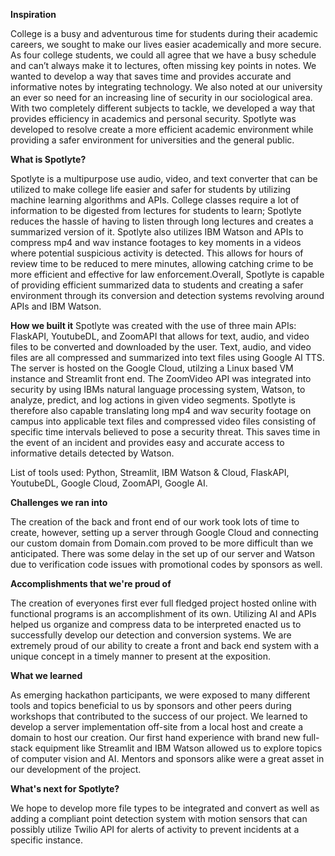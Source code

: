 **Inspiration**

College is a busy and adventurous time for students during their academic careers, we sought to make our lives easier academically and more secure. As four college students, we could all agree that we have a busy schedule and can’t always make it to lectures, often missing key points in notes. We wanted to develop a way that saves time and provides accurate and informative notes by integrating technology. We also noted at our university an ever so need for an increasing line of security in our sociological area. With two completely different subjects to tackle, we developed a way that provides efficiency in academics and personal security. Spotlyte was developed to resolve create a more efficient academic environment while providing a safer environment for universities and the general public.


**What is Spotlyte?**

Spotlyte is a multipurpose use audio, video, and text converter that can be utilized to make college life easier and safer for students by utilizing machine learning algorithms and APIs.
College classes require a lot of information to be digested from lectures for students to learn; Spotlyte reduces the hassle of having to listen through long lectures and creates a summarized version of it.  Spotlyte also utilizes IBM Watson and APIs to compress mp4 and wav instance footages to key moments in a videos where potential suspicious activity is detected. This allows for hours of review time to be reduced to mere minutes, allowing catching crime to be more efficient and effective for law enforcement.Overall, Spotlyte is capable of providing efficient summarized data to students and creating a safer environment through its conversion and detection systems revolving around APIs and IBM Watson.


**How we built it**
Spotlyte was created with the use of three main APIs: FlaskAPI, YoutubeDL, and ZoomAPI that allows for text, audio, and video files to be converted and downloaded by the user. Text, audio, and video files are all compressed and summarized into text files using Google AI TTS. The server is hosted on the Google Cloud, utilzing a Linux based VM instance and Streamlit front end. The ZoomVideo API was integrated into security by using IBMs natural language processing system, Watson, to analyze, predict, and log actions in given video segments. Spotlyte is therefore also capable translating long mp4 and wav security footage on campus into applicable text files and compressed video files consisting of specific time intervals believed to pose a security threat. This saves time in the event of an incident and provides easy and accurate access to informative details detected by Watson. 

List of tools used: Python, Streamlit, IBM Watson & Cloud, FlaskAPI, YoutubeDL, Google Cloud, ZoomAPI, Google AI. 


**Challenges we ran into**

The creation of the back and front end of our work took lots of time to create, however, setting up a server through Google Cloud and connecting our custom domain from Domain.com proved to be more difficult than we anticipated. There was some delay in the set up of our server and Watson due to verification code issues with promotional codes by sponsors as well.

**Accomplishments that we're proud of**

The creation of everyones first ever full fledged project hosted online with functional programs is an accomplishment of its own. Utilizing AI and APIs helped us organize and compress data to be interpreted enacted us to successfully develop our detection and conversion systems. We are extremely proud of our ability to create a front and back end system with a unique concept in a timely manner to present at the exposition. 

**What we learned**

As emerging hackathon participants, we were exposed to many different tools and topics beneficial to us by sponsors and other peers during workshops that contributed to the success of our project. We learned to develop a server implementation off-site from a local host and create a domain to host our creation. Our first hand experience with brand new full-stack equipment like Streamlit and IBM Watson allowed us to explore topics of computer vision and AI. Mentors and sponsors alike were a great asset in our development of the project.

**What's next for Spotlyte?**

We hope to develop more file types to be integrated and convert as well as adding a compliant point detection system with motion sensors that can possibly utilize Twilio API for alerts of activity  to prevent incidents at a specific instance. 
